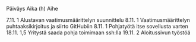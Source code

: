 Päiväys	Aika (h)	Aihe

7.11.	1	Alustavan vaatimusmäärittelyn suunnittelu
8.11.	1	Vaatimusmäärittelyn puhtaaksikirjoitus ja siirto GitHubiin
8.11.	1	Pohjatyötä itse sovellusta varten
18.11.	1,5	Yritystä saada pohja toimimaan ssh:lla
19.11.	2	Aloitussivun työstöä
